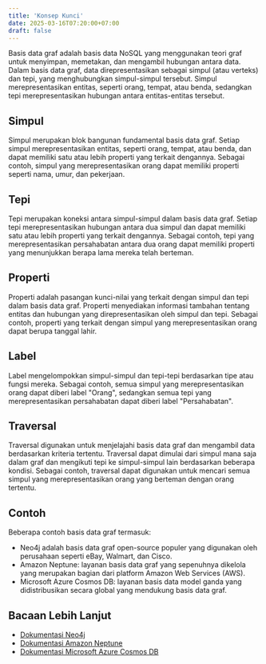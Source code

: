 ```yaml
---
title: 'Konsep Kunci'
date: 2025-03-16T07:20:00+07:00
draft: false
---
```


Basis data graf adalah basis data NoSQL yang menggunakan teori graf untuk menyimpan, memetakan, dan mengambil hubungan antara data. Dalam basis data graf, data direpresentasikan sebagai simpul (atau verteks) dan tepi, yang menghubungkan simpul-simpul tersebut. Simpul merepresentasikan entitas, seperti orang, tempat, atau benda, sedangkan tepi merepresentasikan hubungan antara entitas-entitas tersebut.

## **Simpul**

Simpul merupakan blok bangunan fundamental basis data graf. Setiap simpul merepresentasikan entitas, seperti orang, tempat, atau benda, dan dapat memiliki satu atau lebih properti yang terkait dengannya. Sebagai contoh, simpul yang merepresentasikan orang dapat memiliki properti seperti nama, umur, dan pekerjaan.

## **Tepi**

Tepi merupakan koneksi antara simpul-simpul dalam basis data graf. Setiap tepi merepresentasikan hubungan antara dua simpul dan dapat memiliki satu atau lebih properti yang terkait dengannya. Sebagai contoh, tepi yang merepresentasikan persahabatan antara dua orang dapat memiliki properti yang menunjukkan berapa lama mereka telah berteman.

## **Properti**

Properti adalah pasangan kunci-nilai yang terkait dengan simpul dan tepi dalam basis data graf. Properti menyediakan informasi tambahan tentang entitas dan hubungan yang direpresentasikan oleh simpul dan tepi. Sebagai contoh, properti yang terkait dengan simpul yang merepresentasikan orang dapat berupa tanggal lahir.

## **Label**

Label mengelompokkan simpul-simpul dan tepi-tepi berdasarkan tipe atau fungsi mereka. Sebagai contoh, semua simpul yang merepresentasikan orang dapat diberi label "Orang", sedangkan semua tepi yang merepresentasikan persahabatan dapat diberi label "Persahabatan".

## **Traversal**

Traversal digunakan untuk menjelajahi basis data graf dan mengambil data berdasarkan kriteria tertentu. Traversal dapat dimulai dari simpul mana saja dalam graf dan mengikuti tepi ke simpul-simpul lain berdasarkan beberapa kondisi. Sebagai contoh, traversal dapat digunakan untuk mencari semua simpul yang merepresentasikan orang yang berteman dengan orang tertentu.

## **Contoh**

Beberapa contoh basis data graf termasuk:

- Neo4j adalah basis data graf open-source populer yang digunakan oleh perusahaan seperti eBay, Walmart, dan Cisco.
- Amazon Neptune: layanan basis data graf yang sepenuhnya dikelola yang merupakan bagian dari platform Amazon Web Services (AWS).
- Microsoft Azure Cosmos DB: layanan basis data model ganda yang didistribusikan secara global yang mendukung basis data graf.

## **Bacaan Lebih Lanjut**

- [Dokumentasi Neo4j](https://neo4j.com/docs/)
- [Dokumentasi Amazon Neptune](https://docs.aws.amazon.com/neptune/latest/userguide/intro.html)
- [Dokumentasi Microsoft Azure Cosmos DB](https://docs.microsoft.com/en-us/azure/cosmos-db/graph-introduction)
